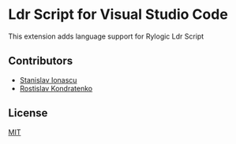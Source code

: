 # Ldr Script for Visual Studio Code

This extension adds language support for Rylogic Ldr Script

## Contributors

- [Stanislav Ionascu](https://github.com/stanionascu)
- [Rostislav Kondratenko](https://github.com/rkondratenko)

## License

[MIT](https://github.com/twxs/vs.language.cmake/blob/master/LICENSE)